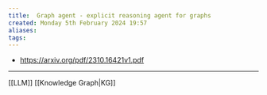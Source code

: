 ```yaml
---
title:  Graph agent - explicit reasoning agent for graphs
created: Monday 5th February 2024 19:57
aliases: 
tags: 
---
```

- https://arxiv.org/pdf/2310.16421v1.pdf

---
[[LLM]]
[[Knowledge Graph|KG]]
